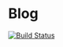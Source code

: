 # Blog
[![Build Status](https://travis-ci.com/piyush97/Blog.svg?branch=gh-pages)](https://travis-ci.com/piyush97/Blog)
